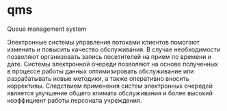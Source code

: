 # qms
Queue management system

Электронные системы управления потоками клиентов помогают изменить и повысить качество обслуживания. В случае необходимости позволяют организовать запись посетителей на прием по времени и дате. Системы электронной очереди позволяют на основе полученных в процессе работы данных оптимизировать обслуживание или разрабатывать новые методики, а также оперативно вносить коррективы. Следствием применения систем электронных очередей является улучшение общего климата обслуживания и более высокий коэффициент работы персонала учреждения.
